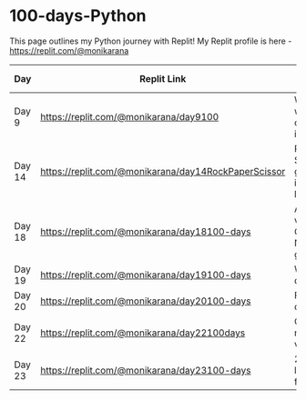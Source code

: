 # 100-days-Python

This page outlines my Python journey with Replit! 
My Replit profile is here - https://replit.com/@monikarana

| Day    | Replit Link                             |About the task |
| -------| --------------------------------------- |---------------|
| Day 9  | https://replit.com/@monikarana/day9100  |Working with conditions - if and or|
| Day 14  | https://replit.com/@monikarana/day14RockPaperScissor  |Rock Paper Scissor game - intermediate level|
| Day 18  | https://replit.com/@monikarana/day18100-days  |A basic version of Guess the Number game|
| Day 19  | https://replit.com/@monikarana/day19100-days  |While loop demo|
| Day 20  | https://replit.com/@monikarana/day20100-days  |For loop demo|
| Day 22  | https://replit.com/@monikarana/day22100days  |Guess the number - v2|
| Day 23  | https://replit.com/@monikarana/day23100-days  |2-Users logon function|



